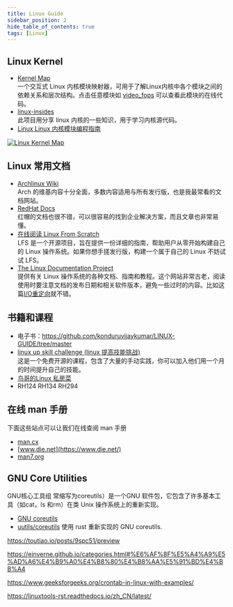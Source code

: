 ```yaml
---
title: Linux Guide
sidebar_position: 2
hide_table_of_contents: true
tags: [Linux]
---
```

## Linux Kernel
- [Kernel Map](https://makelinux.github.io/kernel/map/)  
  一个交互式 Linux 内核模块映射器，可用于了解Linux内核中各个模块之间的依赖关系和层次结构。点击任意模块如 [video_fops](https://elixir.bootlin.com/linux/latest/ident/video_fops) 可以查看此模块的在线代码。
- [linux-insides](https://github.com/0xAX/linux-insides)  
  此项目用分享 linux 内核的一些知识，用于学习内核源代码。
- [Linux Linux 内核模块编程指南](https://sysprog21.github.io/lkmpg/)

[![Linux Kernel Map](https://raw.githubusercontent.com/makelinux/linux_kernel_map/main/LKM.svg "Linux Kernel Map")](https://makelinux.github.io/kernel/map/)

## Linux 常用文档
- [Archlinux Wiki](https://wiki.archlinux.org/)  
  Arch 的维基内容十分全面，多数内容适用与所有发行版，也是我最常看的文档网站。
- [RedHat Docs](https://access.redhat.com/documentation/en-us/red_hat_enterprise_linux/)  
  红帽的文档也很不错，可以很容易的找到企业解决方案，而且文章也非常易懂。
- [在线阅读 Linux From Scratch](https://www.linuxfromscratch.org/lfs/read.html)  
  LFS 是一个开源项目，旨在提供一份详细的指南，帮助用户从零开始构建自己的 Linux 操作系统。如果你想手搓发行版，构建一个属于自己的 Linux 不妨试试 LFS。
- [The Linux Documentation Project](https://tldp.org/)  
  提供有关 Linux 操作系统的各种文档、指南和教程。这个网站非常古老，阅读使用时要注意文档的发布日期和相关软件版本，避免一些过时的内容。比如这篇[I/O重定向](https://tldp.org/LDP/abs/html/io-redirection.html)就不错。

## 书籍和课程
- 电子书：https://github.com/konduruvijaykumar/LINUX-GUIDE/tree/master
- [linux up skill challenge (linux 提高技能挑战)](https://github.com/snori74/linuxupskillchallenge)  
  这是一个免费开源的课程，包含了大量的手动实践，你可以加入他们用一个月的时间提升自己的技能。 
- [鸟哥的Linux 私房菜](https://linux.vbird.org/)
- RH124 RH134 RH294

## 在线 man 手册
下面这些站点可以让我们在线查阅 man 手册
- [man.cx](https://man.cx/)
- [www.die.net](https://www.die.net/)
- [man7.org](https://man7.org/linux/man-pages/)


## GNU Core Utilities
GNU核心工具组 常缩写为coreutils）是一个GNU 软件包，它包含了许多基本工具（如cat，ls 和rm）在类 Unix 操作系统上的重新实现。
- [GNU coreutils](https://github.com/coreutils/coreutils)
- [uutils/coreutils](https://github.com/uutils/coreutils) 使用 rust 重新实现的 GNU coreutils.


https://toutiao.io/posts/9spc51/preview

https://einverne.github.io/categories.html#%E6%AF%8F%E5%A4%A9%E5%AD%A6%E4%B9%A0%E4%B8%80%E4%B8%AA%E5%91%BD%E4%BB%A4

https://www.geeksforgeeks.org/crontab-in-linux-with-examples/

https://linuxtools-rst.readthedocs.io/zh_CN/latest/